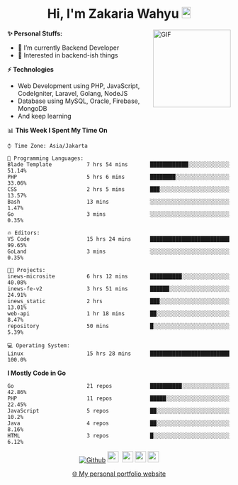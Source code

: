 <h1 align="center">Hi, I'm Zakaria Wahyu <img src="https://github.com/TheDudeThatCode/TheDudeThatCode/blob/master/Assets/Hi.gif" width="20px" height="25px"></h1>

<img align="right" alt="GIF" height="175px" src="https://www.nayakapratama.co.id/wp-content/uploads/2019/07/Website-Maintenance.gif" />

**✨ Personal Stuffs:**
- 🔭 I’m currently Backend Developer
- 🌱 Interested in backend-ish things

**⚡ Technologies**
- Web Development using PHP, JavaScript, CodeIgniter, Laravel, Golang, NodeJS
- Database using MySQL, Oracle, Firebase, MongoDB
- And keep learning

<!--START_SECTION:waka-->
📊 **This Week I Spent My Time On** 

```text
⌚︎ Time Zone: Asia/Jakarta

💬 Programming Languages: 
Blade Template           7 hrs 54 mins       ████████████░░░░░░░░░░░░░   51.14% 
PHP                      5 hrs 6 mins        ████████░░░░░░░░░░░░░░░░░   33.06% 
CSS                      2 hrs 5 mins        ███░░░░░░░░░░░░░░░░░░░░░░   13.57% 
Bash                     13 mins             ░░░░░░░░░░░░░░░░░░░░░░░░░   1.47% 
Go                       3 mins              ░░░░░░░░░░░░░░░░░░░░░░░░░   0.35%

🔥 Editors: 
VS Code                  15 hrs 24 mins      █████████████████████████   99.65% 
GoLand                   3 mins              ░░░░░░░░░░░░░░░░░░░░░░░░░   0.35%

🐱‍💻 Projects: 
inews-microsite          6 hrs 12 mins       ██████████░░░░░░░░░░░░░░░   40.08% 
inews-fe-v2              3 hrs 51 mins       ██████░░░░░░░░░░░░░░░░░░░   24.91% 
inews_static             2 hrs               ███░░░░░░░░░░░░░░░░░░░░░░   13.01% 
web-api                  1 hr 18 mins        ██░░░░░░░░░░░░░░░░░░░░░░░   8.47% 
repository               50 mins             █░░░░░░░░░░░░░░░░░░░░░░░░   5.39%

💻 Operating System: 
Linux                    15 hrs 28 mins      █████████████████████████   100.0%

```

**I Mostly Code in Go** 

```text
Go                       21 repos            ██████████░░░░░░░░░░░░░░░   42.86% 
PHP                      11 repos            █████░░░░░░░░░░░░░░░░░░░░   22.45% 
JavaScript               5 repos             ██░░░░░░░░░░░░░░░░░░░░░░░   10.2% 
Java                     4 repos             ██░░░░░░░░░░░░░░░░░░░░░░░   8.16% 
HTML                     3 repos             █░░░░░░░░░░░░░░░░░░░░░░░░   6.12%

```



<!--END_SECTION:waka-->

<p align="center">
<a href="https://github.com/zakariawahyu" target="_blank"><img alt="Github" src="https://img.shields.io/badge/GitHub-%2312100E.svg?&style=for-the-badge&logo=Github&logoColor=white" /></a>
<a href="https://www.twitter.com/_zakariawahyu"><img src="https://img.shields.io/badge/twitter-%231DA1F2.svg?&style=for-the-badge&logo=twitter&logoColor=white" height=25></a> 
<a href="https://www.linkedin.com/in/zakariawahyu"><img src="https://img.shields.io/badge/linkedin-%230077B5.svg?&style=for-the-badge&logo=linkedin&logoColor=white" height=25></a> 
<a href="https://www.instagram.com/_zakariawahyu"><img src="https://img.shields.io/badge/instagram-%23E4405F.svg?&style=for-the-badge&logo=instagram&logoColor=white" height=25></a>
<a href="https://medium.com/@zakariawahyu"><img src="https://img.shields.io/badge/Medium-12100E?style=for-the-badge&logo=medium&logoColor=white" height=25></a>
</p>
<p align="center"><a href="https://www.zakariawahyu.com" target="_blank">🌐 My personal portfolio website</a></p>
